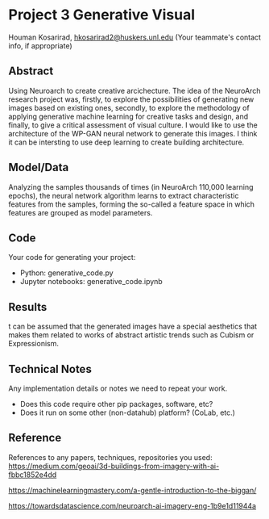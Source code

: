 # Project 3 Generative Visual

Houman Kosarirad, hkosarirad2@huskers.unl.edu
(Your teammate's contact info, if appropriate)

## Abstract
Using Neuroarch to create creative arcichecture. The idea of the NeuroArch research project was, firstly, to explore the possibilities of generating new images based on existing ones, secondly, to explore the methodology of applying generative machine learning for creative tasks and design, and finally, to give a critical assessment of visual culture. I would like to use the architecture of the WP-GAN neural network to generate this images. I think it can be intersting to use deep learning to create building architecture. 
## Model/Data

Analyzing the samples thousands of times (in NeuroArch 110,000 learning epochs), the neural network algorithm learns to extract characteristic features from the samples, forming the so-called a feature space in which features are grouped as model parameters.

## Code

Your code for generating your project:
- Python: generative_code.py
- Jupyter notebooks: generative_code.ipynb

## Results
t can be assumed that the generated images have a special aesthetics that makes them related to works of abstract artistic trends such as Cubism or Expressionism.



## Technical Notes

Any implementation details or notes we need to repeat your work. 
- Does this code require other pip packages, software, etc?
- Does it run on some other (non-datahub) platform? (CoLab, etc.)

## Reference

References to any papers, techniques, repositories you used:
https://medium.com/geoai/3d-buildings-from-imagery-with-ai-fbbc1852e4dd

https://machinelearningmastery.com/a-gentle-introduction-to-the-biggan/

https://towardsdatascience.com/neuroarch-ai-imagery-eng-1b9e1d11944a
